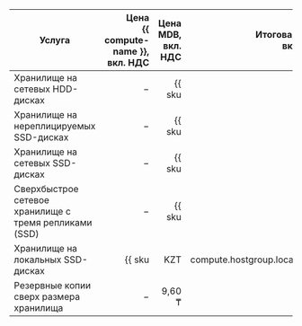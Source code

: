 | Услуга                                  | Цена<br/>{{ compute-name }},<br>вкл. НДС                 | Цена MDB,<br>вкл. НДС                                                  | Итоговая цена,<br>вкл. НДС                                             |
|-----------------------------------------|---------------------------------------------------------:|-----------------------------------------------------------------------:|-----------------------------------------------------------------------:|
| Хранилище на сетевых HDD-дисках         | −                                                        | {{ sku|KZT|mdb.cluster.network-hdd.mysql|month|string }}               | {{ sku|KZT|mdb.cluster.network-hdd.mysql|month|string }}               |
| Хранилище на нереплицируемых SSD-дисках | −                                                        | {{ sku|KZT|mdb.cluster.network-ssd-nonreplicated.mysql|month|string }} | {{ sku|KZT|mdb.cluster.network-ssd-nonreplicated.mysql|month|string }} |
| Хранилище на сетевых SSD-дисках         | −                                                        | {{ sku|KZT|mdb.cluster.network-nvme.mysql|month|string }}              | {{ sku|KZT|mdb.cluster.network-nvme.mysql|month|string }}              |
| Сверхбыстрое сетевое хранилище с тремя репликами (SSD) | − | {{ sku|KZT|mdb.cluster.network-ssd-io-m3.mysql|month|string }} | {{ sku|KZT|mdb.cluster.network-ssd-io-m3.mysql|month|string }} |
| Хранилище на локальных SSD-дисках       | {{ sku|KZT|compute.hostgroup.localssd.v1|month|string }} | {{ sku|KZT|mdb.cluster.local-nvme.mysql.dedicated|month|string }}      | {{ sku|KZT|mdb.cluster.local-nvme.mysql|month|string }}                |
| Резервные копии сверх размера хранилища | −                                                        | 9,60 ₸                                                                 | 9,60 ₸                                                                 |
